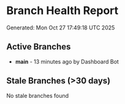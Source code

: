 # Branch Health Report
Generated: Mon Oct 27 17:49:18 UTC 2025

## Active Branches
- **main** - 13 minutes ago by Dashboard Bot

## Stale Branches (>30 days)
No stale branches found
